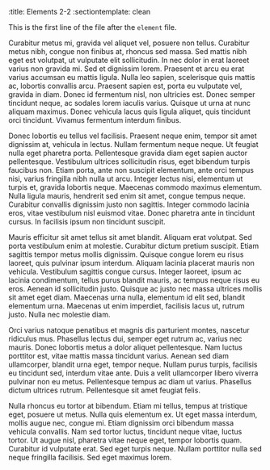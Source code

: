 :title:                 Elements 2-2
:sectiontemplate:       clean


This is the first line of the file after the `element` file.

Curabitur metus mi, gravida vel aliquet vel, posuere non tellus. Curabitur
metus nibh, congue non finibus at, rhoncus sed massa. Sed mattis nibh eget
est volutpat, ut vulputate elit sollicitudin. In nec dolor in erat laoreet
varius non gravida mi. Sed et dignissim lorem. Praesent et arcu eu erat
varius accumsan eu mattis ligula. Nulla leo sapien, scelerisque quis mattis
ac, lobortis convallis arcu. Praesent sapien est, porta eu vulputate vel,
gravida in diam. Donec id fermentum nisl, non ultricies est. Donec semper
tincidunt neque, ac sodales lorem iaculis varius. Quisque ut urna at nunc
aliquam maximus. Donec vehicula lacus quis ligula aliquet, quis tincidunt
orci tincidunt. Vivamus fermentum interdum finibus.

Donec lobortis eu tellus vel facilisis. Praesent neque enim, tempor sit amet
dignissim at, vehicula in lectus. Nullam fermentum neque neque. Ut feugiat
nulla eget pharetra porta. Pellentesque gravida diam eget sapien auctor
pellentesque. Vestibulum ultrices sollicitudin risus, eget bibendum turpis
faucibus non. Etiam porta, ante non suscipit elementum, ante orci tempus
nisi, varius fringilla nibh nulla ut arcu. Integer lectus nisi, elementum ut
turpis et, gravida lobortis neque. Maecenas commodo maximus elementum. Nulla
ligula mauris, hendrerit sed enim sit amet, congue tempus neque. Curabitur
convallis dignissim justo non sagittis. Integer commodo lacinia eros, vitae
vestibulum nisl euismod vitae. Donec pharetra ante in tincidunt cursus. In
facilisis ipsum non tincidunt suscipit.

Mauris efficitur sit amet tellus sit amet blandit. Aliquam erat volutpat.
Sed porta vestibulum enim at molestie. Curabitur dictum pretium suscipit.
Etiam sagittis tempor metus mollis dignissim. Quisque congue lorem eu risus
laoreet, quis pulvinar ipsum interdum. Aliquam lacinia placerat mauris non
vehicula. Vestibulum sagittis congue cursus. Integer laoreet, ipsum ac
lacinia condimentum, tellus purus blandit mauris, ac tempus neque risus eu
eros. Aenean id sollicitudin justo. Quisque ac justo nec massa ultrices
mollis sit amet eget diam. Maecenas urna nulla, elementum id elit sed,
blandit elementum urna. Maecenas ut enim imperdiet, facilisis lacus ut,
rutrum justo. Nulla nec molestie diam.

Orci varius natoque penatibus et magnis dis parturient montes, nascetur
ridiculus mus. Phasellus lectus dui, semper eget rutrum ac, varius nec
mauris. Donec lobortis metus a dolor aliquet pellentesque. Nam luctus
porttitor est, vitae mattis massa tincidunt varius. Aenean sed diam
ullamcorper, blandit urna eget, tempor neque. Nullam purus turpis, facilisis
eu tincidunt sed, interdum vitae ante. Duis a velit ullamcorper libero
viverra pulvinar non eu metus. Pellentesque tempus ac diam ut varius.
Phasellus dictum ultrices rutrum. Pellentesque sit amet feugiat felis.

Nulla rhoncus eu tortor at bibendum. Etiam mi tellus, tempus at tristique
eget, posuere ut metus. Nulla quis elementum ex. Ut eget massa interdum,
mollis augue nec, congue mi. Etiam dignissim orci bibendum massa vehicula
convallis. Nam sed tortor luctus, tincidunt neque vitae, luctus tortor. Ut
augue nisl, pharetra vitae neque eget, tempor lobortis quam. Curabitur id
vulputate erat. Sed eget turpis neque. Nullam porttitor nulla sed neque
fringilla facilisis. Sed eget maximus lorem.
